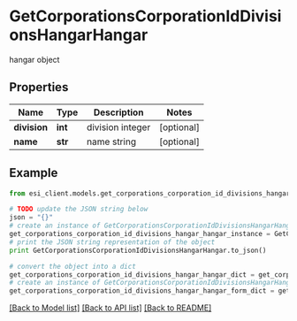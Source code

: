# GetCorporationsCorporationIdDivisionsHangarHangar

hangar object

## Properties

Name | Type | Description | Notes
------------ | ------------- | ------------- | -------------
**division** | **int** | division integer | [optional] 
**name** | **str** | name string | [optional] 

## Example

```python
from esi_client.models.get_corporations_corporation_id_divisions_hangar_hangar import GetCorporationsCorporationIdDivisionsHangarHangar

# TODO update the JSON string below
json = "{}"
# create an instance of GetCorporationsCorporationIdDivisionsHangarHangar from a JSON string
get_corporations_corporation_id_divisions_hangar_hangar_instance = GetCorporationsCorporationIdDivisionsHangarHangar.from_json(json)
# print the JSON string representation of the object
print GetCorporationsCorporationIdDivisionsHangarHangar.to_json()

# convert the object into a dict
get_corporations_corporation_id_divisions_hangar_hangar_dict = get_corporations_corporation_id_divisions_hangar_hangar_instance.to_dict()
# create an instance of GetCorporationsCorporationIdDivisionsHangarHangar from a dict
get_corporations_corporation_id_divisions_hangar_hangar_form_dict = get_corporations_corporation_id_divisions_hangar_hangar.from_dict(get_corporations_corporation_id_divisions_hangar_hangar_dict)
```
[[Back to Model list]](../README.md#documentation-for-models) [[Back to API list]](../README.md#documentation-for-api-endpoints) [[Back to README]](../README.md)


